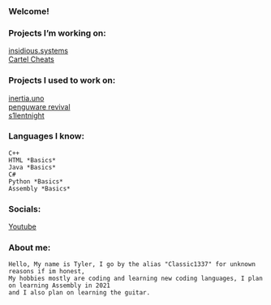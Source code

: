 ### Welcome!

### Projects I’m working on:
<a href = "https://insidious.systems"> insidious.systems </a> <br>
<a href = "https://www.cartelcheats.com"> Cartel Cheats </a> <br>

### Projects I used to work on:
<a href = "https://inertia.uno"> inertia.uno </a> <br>
<a href = "https://penguware.xyz/"> penguware revival </a> <br>
<a href = "http://s1lentnight.com/"> s1lentnight </a> <br>


### Languages I know:
	C++
	HTML *Basics*
	Java *Basics*
	C#
	Python *Basics*
	Assembly *Basics*
	
### Socials:
<a href = "https://www.youtube.com/channel/UCIfT4nxWaqUlU7IiYj5NYDA"> Youtube </a>
	
### About me:
	Hello, My name is Tyler, I go by the alias "Classic1337" for unknown reasons if im honest,
	My hobbies mostly are coding and learning new coding languages, I plan on learning Assembly in 2021
	and I also plan on learning the guitar.
